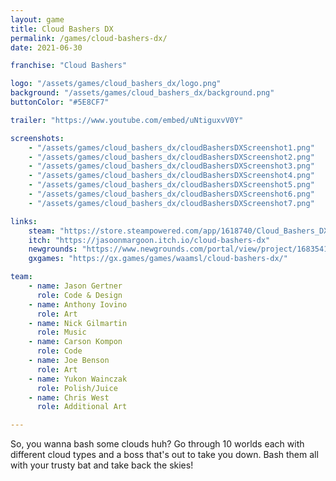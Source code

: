 ```yaml
---
layout: game
title: Cloud Bashers DX
permalink: /games/cloud-bashers-dx/
date: 2021-06-30

franchise: "Cloud Bashers"

logo: "/assets/games/cloud_bashers_dx/logo.png"
background: "/assets/games/cloud_bashers_dx/background.png"
buttonColor: "#5E8CF7"

trailer: "https://www.youtube.com/embed/uNtiguxvV0Y"

screenshots:
    - "/assets/games/cloud_bashers_dx/cloudBashersDXScreenshot1.png"
    - "/assets/games/cloud_bashers_dx/cloudBashersDXScreenshot2.png"
    - "/assets/games/cloud_bashers_dx/cloudBashersDXScreenshot3.png"
    - "/assets/games/cloud_bashers_dx/cloudBashersDXScreenshot4.png"
    - "/assets/games/cloud_bashers_dx/cloudBashersDXScreenshot5.png"
    - "/assets/games/cloud_bashers_dx/cloudBashersDXScreenshot6.png"
    - "/assets/games/cloud_bashers_dx/cloudBashersDXScreenshot7.png"

links:
    steam: "https://store.steampowered.com/app/1618740/Cloud_Bashers_DX/"
    itch: "https://jasoonmargoon.itch.io/cloud-bashers-dx"
    newgrounds: "https://www.newgrounds.com/portal/view/project/1683541"
    gxgames: "https://gx.games/games/waamsl/cloud-bashers-dx/"

team:
    - name: Jason Gertner
      role: Code & Design
    - name: Anthony Iovino
      role: Art
    - name: Nick Gilmartin
      role: Music
    - name: Carson Kompon
      role: Code
    - name: Joe Benson
      role: Art
    - name: Yukon Wainczak
      role: Polish/Juice
    - name: Chris West
      role: Additional Art 

---
```


So, you wanna bash some clouds huh? Go through 10 worlds each with different cloud types and a boss that's out to take you down. Bash them all with your trusty bat and take back the skies!